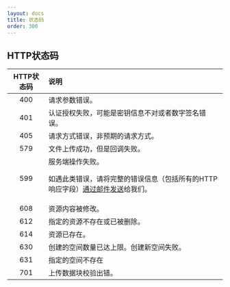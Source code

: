 ```yaml
---
layout: docs
title: 状态码
order: 300
---
```


<a name="codes"></a>
## HTTP状态码

HTTP状态码 | 说明
:---------:|:---------
400	 | 请求参数错误。
401	 | 认证授权失败，可能是密钥信息不对或者数字签名错误。
405	 | 请求方式错误，非预期的请求方式。
579	 | 文件上传成功，但是回调失败。
599	 | 服务端操作失败。<p>如遇此类错误，请将完整的错误信息（包括所有的HTTP响应字段）[通过邮件发送](mailto:support@qiniu.com?subject=599错误日志)给我们。
608	 | 资源内容被修改。
612	 | 指定的资源不存在或已被删除。
614	 | 资源已存在。
630	 | 创建的空间数量已达上限。创建新空间失败。
631	 | 指定的空间不存在
701	 | 上传数据块校验出错。

